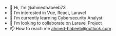 - 👋 Hi, I’m @ahmedhabeeb73
- 👀 I’m interested in Vue, React, Laravel
- 🌱 I’m currently learning Cybersecurity Analyst
- 💞️ I’m looking to collaborate on Laravel Project
- 📫 How to reach me ahmed-habeeb@outlook.com

<!---
ahmedhabeeb73/ahmedhabeeb73 is a ✨ special ✨ repository because its `README.md` (this file) appears on your GitHub profile.
You can click the Preview link to take a look at your changes.
--->
